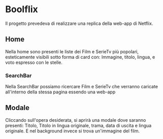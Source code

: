 # Boolflix #
Il progetto prevedeva di realizzare una replica della web-app di Netflix.

## Home ##
Nella home sono presenti le liste dei Film e SerieTv più popolari, esteticamente visibili sotto forma di card con: Immagine, titolo, lingua, e voto espresso con le stelle.

### SearchBar ###
Nella SearchBar possiamo ricercare Film e SerieTv che verranno caricate all'interno della stessa pagina essendo una web-app

## Modale ##
Cliccando sull'opera desiderata, si aprirà una modale dove saranno presenti: Titolo, Titolo in lingua originale, trama, data di uscita e lingua originale. E nel background invece si trova un'immagine del film.
